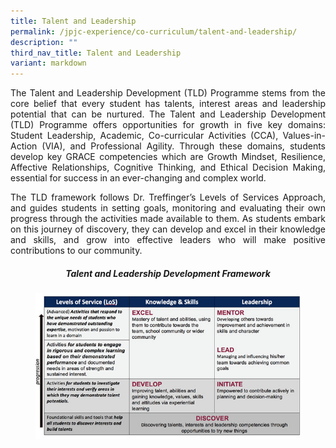 ```yaml
---
title: Talent and Leadership
permalink: /jpjc-experience/co-curriculum/talent-and-leadership/
description: ""
third_nav_title: Talent and Leadership
variant: markdown
---
```

<div align="justify">
<p>
The Talent and Leadership Development (TLD) Programme stems from the core belief that every student has talents, interest areas and leadership potential that can be nurtured. The Talent and Leadership Development (TLD) Programme offers opportunities for growth in five key domains: Student Leadership, Academic, Co-curricular Activities (CCA), Values-in-Action (VIA), and Professional Agility. Through these domains, students develop key GRACE competencies which are Growth Mindset, Resilience, Affective Relationships, Cognitive Thinking, and Ethical Decision Making, essential for success in an ever-changing and complex world.
</p>

<p>
The TLD framework follows Dr. Treffinger’s Levels of Services Approach, and guides students in setting goals, monitoring and evaluating their own progress through the activities made available to them. As students embark on this journey of discovery, they can develop and excel in their knowledge and skills, and grow into effective leaders who will make positive contributions to our community. </p>

<center><h5><strong>Talent and Leadership Development Framework</strong></h5></center>

<figure>
<img src="/images/Talent%20and%20Leadership%20Development%20Framework.jpg">
</figure>

</div>